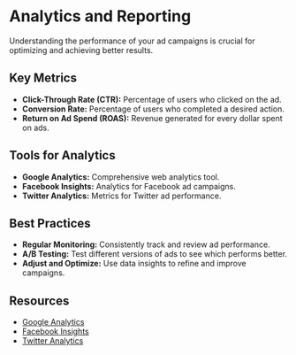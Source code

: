 # Analytics and Reporting

Understanding the performance of your ad campaigns is crucial for optimizing and achieving better results.

## Key Metrics
- **Click-Through Rate (CTR):** Percentage of users who clicked on the ad.
- **Conversion Rate:** Percentage of users who completed a desired action.
- **Return on Ad Spend (ROAS):** Revenue generated for every dollar spent on ads.

## Tools for Analytics
- **Google Analytics:** Comprehensive web analytics tool.
- **Facebook Insights:** Analytics for Facebook ad campaigns.
- **Twitter Analytics:** Metrics for Twitter ad performance.

## Best Practices
- **Regular Monitoring:** Consistently track and review ad performance.
- **A/B Testing:** Test different versions of ads to see which performs better.
- **Adjust and Optimize:** Use data insights to refine and improve campaigns.

## Resources
- [Google Analytics](https://analytics.google.com/)
- [Facebook Insights](https://www.facebook.com/business/insights/tools)
- [Twitter Analytics](https://analytics.twitter.com/)